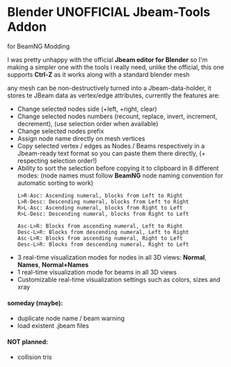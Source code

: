 # Blender UNOFFICIAL Jbeam-Tools Addon

for BeamNG Modding

I was pretty unhappy with the official **Jbeam editor for Blender** so I'm making a simpler one with the tools i really need, unlike the official, this one supports **Ctrl-Z** as it works along with a standard blender mesh

any mesh can be non-destructively turned into a Jbeam-data-holder, it stores te JBeam data as vertex/edge attributes, currently the features are:

- Change selected nodes side (+left, +right, clear)
- Change selected nodes numbers (recount, replace, invert, increment, decrement), (use selection order when available)
- Change selected nodes prefix
- Assign node name directly on mesh vertices
- Copy selected vertex / edges as Nodes / Beams respectively in a Jbeam-ready text format so you can paste them there directly, (+ respecting selection order!)
- Ability to sort the selection before copying it to clipboard in 8 different modes: (node names must follow **BeamNG** node naming convention for automatic sorting to work)
    ```
    L>R-Asc: Ascending numeral, blocks from Left to Right
    L>R-Desc: Descending numeral, blocks from Left to Right
    R>L-Asc: Ascending numeral, blocks from Right to Left
    R>L-Desc: Descending numeral, blocks from Right to Left

    Asc-L>R: Blocks from ascending numeral, Left to Right
    Desc-L>R: Blocks from descending numeral, Left to Right
    Asc-L>R: Blocks from ascending numeral, Right to Left
    Desc-L>R: Blocks from descending numeral, Right to Left
    ```
- 3 real-time visualization modes for nodes in all 3D views: **Normal**, **Names**, **Normal+Names**
- 1 real-time visualization mode for beams in all 3D views
- Customizable real-time visualization settings such as colors, sizes and xray

#### someday (maybe):
- duplicate node name / beam warning
- load existent .jbeam files

#### NOT planned:
- collision tris